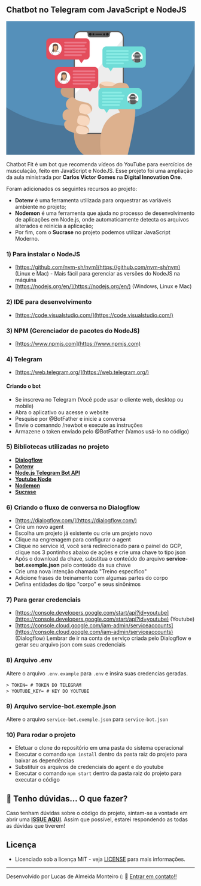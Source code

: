 ## Chatbot no Telegram com JavaScript e NodeJS

![Preview](https://github.com/lucasdealmeidadev/chatbot-no-telegram-com-nodejs/blob/main/boot.jpg?raw=true)

Chatbot Fit é um bot que recomenda vídeos do YouTube para exercícios de musculação, feito em JavaScript e NodeJS. Esse projeto foi uma ampliação da aula ministrada por **Carlos Victor Gomes** na **Digital Innovation One**.

Foram adicionados os seguintes recursos ao projeto:

- **Dotenv** é uma ferramenta utilizada para orquestrar as variáveis ambiente no projeto;
- **Nodemon** é uma ferramenta que ajuda no processo de desenvolvimento de aplicações em Node.js, onde automaticamente detecta os arquivos alterados e reinicia a aplicação;
- Por fim, com o **Sucrase** no projeto podemos utilizar JavaScript Moderno.

### 1) Para instalar o NodeJS
- [https://github.com/nvm-sh/nvm](https://github.com/nvm-sh/nvm) (Linux e Mac) - Mais fácil para gerenciar as versões do NodeJS na máquina
- [https://nodejs.org/en/](https://nodejs.org/en/) (Windows, Linux e Mac)

### 2) IDE para desenvolvimento
- [https://code.visualstudio.com/](https://code.visualstudio.com/)

### 3) NPM (Gerenciador de pacotes do NodeJS)
- [https://www.npmjs.com](https://www.npmjs.com)

### 4) Telegram
- [https://web.telegram.org/](https://web.telegram.org/)

#### Criando o bot
- Se inscreva no Telegram (Você pode usar o cliente web, desktop ou mobile)
- Abra o aplicativo ou acesse o website
- Pesquise por @BotFather e inicie a conversa
- Envie o comanndo /newbot e execute as instruções
- Armazene o token enviado pelo @BotFather (Vamos usá-lo no código)

### 5) Bibliotecas utilizadas no projeto

* **[Dialogflow](https://www.npmjs.com/package/dialogflow)**
* **[Dotenv](https://www.npmjs.com/package/dotenv)**
* **[Node.js Telegram Bot API](https://www.npmjs.com/package/node-telegram-bot-api)**
* **[Youtube Node](https://www.npmjs.com/package/youtube-node)**
* **[Nodemon](https://www.npmjs.com/package/nodemon)**
* **[Sucrase](https://www.npmjs.com/package/sucrase)**

### 6) Criando o fluxo de conversa no Dialogflow
- [https://dialogflow.com/](https://dialogflow.com/)
- Crie um novo agent
- Escolha um projeto já existente ou crie um projeto novo
- Clique na engrenagem para configurar o agent
- Clique no service id, você será redirecionado para o painel do GCP, clique nos 3 pontinhos abaixo de ações e crie uma chave to tipo json
- Após o download da chave, substitua o conteúdo do arquivo **service-bot.exemple.json** pelo conteúdo da sua chave
- Crie uma nova intenção chamada "Treino específico"
- Adicione frases de treinamento com algumas partes do corpo
- Defina entidades do tipo "corpo" e seus sinônimos

### 7) Para gerar credenciais
- [https://console.developers.google.com/start/api?id=youtube](https://console.developers.google.com/start/api?id=youtube) (Youtube)
- [https://console.cloud.google.com/iam-admin/serviceaccounts](https://console.cloud.google.com/iam-admin/serviceaccounts) (Dialogflow) Lembrar de ir na conta de serviço criada pelo Dialogflow e gerar seu arquivo json com suas credenciais

###  8) Arquivo .env
Altere o arquivo `.env.example` para `.env` e insira suas credencias geradas.
```
> TOKEN= # TOKEN DO TELEGRAM
> YOUTUBE_KEY= # KEY DO YOUTUBE
```
###  9) Arquivo service-bot.exemple.json
Altere o arquivo `service-bot.exemple.json` para `service-bot.json`

### 10) Para rodar o projeto
- Efetuar o clone do repositório em uma pasta do sistema operacional
- Executar o comando `npm install` dentro da pasta raiz do projeto para baixar as dependências
- Substituir os arquivos de credenciais do agent e do youtube
- Executar o comando `npm start` dentro da pasta raiz do projeto para executar o código


## 🚩 Tenho dúvidas... O que fazer? 

Caso tenham dúvidas sobre o código do projeto, sintam-se a vontade em abrir uma **[ISSUE AQUI](https://github.com/lucasdealmeidadev/chatbot-no-telegram-com-nodejs/issues)**. Assim que possível, estarei respondendo as todas as dúvidas que tiverem!

## Licença

* Licenciado sob a licença MIT - veja [LICENSE](https://github.com/lucasdealmeidadev/chatbot-no-telegram-com-nodejs/blob/main/LICENSE) para mais informações.

----------

Desenvolvido por Lucas de Almeida Monteiro (:  👋  [ Entrar em contato!!](https://www.linkedin.com/in/lucas-de-almeida-monteiro)